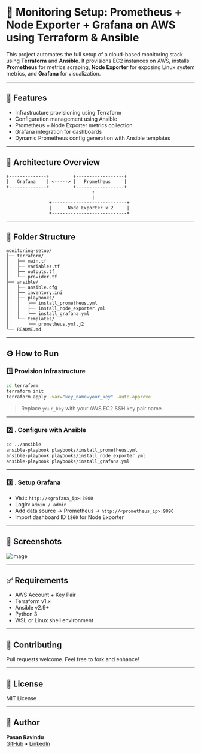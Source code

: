 # 🚀 Monitoring Setup: Prometheus + Node Exporter + Grafana on AWS using Terraform & Ansible

This project automates the full setup of a cloud-based monitoring stack using **Terraform** and **Ansible**. It provisions EC2 instances on AWS, installs **Prometheus** for metrics scraping, **Node Exporter** for exposing Linux system metrics, and **Grafana** for visualization.

---

## 📌 Features

- Infrastructure provisioning using Terraform
- Configuration management using Ansible
- Prometheus + Node Exporter metrics collection
- Grafana integration for dashboards
- Dynamic Prometheus config generation with Ansible templates

---

## 🧱 Architecture Overview

```text
+--------------+         +------------------+
|   Grafana    | <-----> |   Prometheus     |
+--------------+         +------------------+
                                ↑
                                |
                +----------------------------+
                |      Node Exporter x 2     |
                +----------------------------+
```

---

## 📁 Folder Structure

```
monitoring-setup/
├── terraform/
│   ├── main.tf
│   ├── variables.tf
│   ├── outputs.tf
│   └── provider.tf
├── ansible/
│   ├── ansible.cfg
│   ├── inventory.ini
│   ├── playbooks/
│   │   ├── install_prometheus.yml
│   │   ├── install_node_exporter.yml
│   │   └── install_grafana.yml
│   └── templates/
│       └── prometheus.yml.j2
└── README.md
```

---

## ⚙️ How to Run

### 1️⃣ Provision Infrastructure

```bash
cd terraform
terraform init
terraform apply -var="key_name=your_key" -auto-approve
```

> Replace `your_key` with your AWS EC2 SSH key pair name.

---

### 2️⃣ . Configure with Ansible

```bash
cd ../ansible
ansible-playbook playbooks/install_prometheus.yml
ansible-playbook playbooks/install_node_exporter.yml
ansible-playbook playbooks/install_grafana.yml
```

---

### 3️⃣ . Setup Grafana

- Visit: `http://<grafana_ip>:3000`
- Login: `admin / admin`
- Add data source → Prometheus → `http://<prometheus_ip>:9090`
- Import dashboard ID `1860` for Node Exporter

---

## 📸 Screenshots

![image](https://github.com/user-attachments/assets/133aa17c-736c-4a28-b1e4-a0accc6fde62)


---

## ✅ Requirements

- AWS Account + Key Pair
- Terraform v1.x
- Ansible v2.9+
- Python 3
- WSL or Linux shell environment

---

## 🤝 Contributing

Pull requests welcome. Feel free to fork and enhance!

---

## 📜 License

MIT License

---

## 🙋 Author

**Pasan Ravindu**  
[GitHub](https://github.com/m1ghtyfu) • [LinkedIn](https://www.linkedin.com/in/pasan-ravindu-821911203/)
